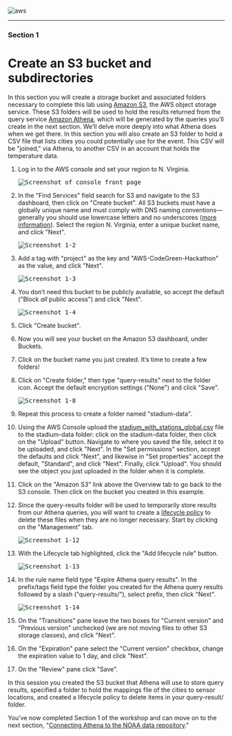 ![aws](images/aws_logo_100.png "AWS logo")

----

### Section 1

# Create an S3 bucket and subdirectories

In this section you will create a storage bucket and associated folders necessary to complete this lab using [Amazon S3](https://aws.amazon.com/s3/getting-started/), the AWS object storage service. These S3 folders will be used to hold the results returned from the query service [Amazon Athena](https://aws.amazon.com/athena/), which will be generated by the queries you’ll create in the next section. We’ll delve more deeply into what Athena does when we get there. In this section you will also create an S3 folder to hold a CSV file that lists cities you could potentially use for the event. This CSV will be "joined," via Athena, to another CSV in an account that holds the temperature data.

1. Log in to the AWS console and set your region to N. Virginia.

    <kbd><img src="images/image1-1.png" alt="Screenshot of console front page" /></kbd>

1. In the "Find Services" field search for S3 and navigate to the S3 dashboard, then click on "Create bucket". All S3 buckets must have a globally unique name and must comply with DNS naming conventions—generally you should use lowercase letters and no underscores ([more information](https://docs.aws.amazon.com/AmazonS3/latest/dev/BucketRestrictions.html)). Select the region N. Virginia, enter a unique bucket name, and click "Next".

    <kbd><img src="images/image1-2.png" alt="Screenshot 1-2" /></kbd>
  
1. Add a tag with "project" as the key and "AWS-CodeGreen-Hackathon" as the value, and click "Next".

    <kbd><img src="images/image1-3.png" alt="Screenshot 1-3" /></kbd>

1. You don’t need this bucket to be publicly available, so accept the default ("Block _all_ public access") and click "Next".

    <kbd><img src="images/image1-4.png" alt="Screenshot 1-4" /></kbd>

1. Click "Create bucket".

1. Now you will see your bucket on the Amazon S3 dashboard, under Buckets.

1. Click on the bucket name you just created. It’s time to create a few folders!

1. Click on "Create folder," then type "query-results" next to the folder icon. Accept the default encryption settings ("None") and click "Save".

    <kbd><img src="images/image1-8.png" alt="Screenshot 1-8" /></kbd>

1. Repeat this process to create a folder named "stadium-data".

1. Using the AWS Console upload the [stadium\_with\_stations\_global.csv](https://github.com/awslabs/amazon-asdi/blob/master/code-green/workshop/code/stadiums_with_stations_global.csv) file to the stadium-data folder: click on the stadium-data folder, then click on the "Upload" button. Navigate to where you saved the file, select it to be uploaded, and click "Next". In the "Set permissions" section, accept the defaults and click "Next", and likewise in "Set properties" accept the default, "Standard", and click "Next". Finally, click "Upload". You should see the object you just uploaded in the folder when it is complete.

1. Click on the "Amazon S3" link above the Overview tab to go back to the S3 console. Then click on the bucket you created in this example.

1. Since the query-results folder will be used to temporarily store results from our Athena queries, you will want to create a [lifecycle policy](https://docs.aws.amazon.com/AmazonS3/latest/dev/object-lifecycle-mgmt.html) to delete these files when they are no longer necessary. Start by clicking on the "Management" tab.

    <kbd><img src="images/image1-12.png" alt="Screenshot 1-12" /></kbd>

1. With the Lifecycle tab highlighted, click the "Add lifecycle rule" button.

    <kbd><img src="images/image1-13.png" alt="Screenshot 1-13" /></kbd>

1. In the rule name field type "Expire Athena query results". In the prefix/tags field type the folder you created for the Athena query results followed by a slash ("query-results/"), select prefix, then click "Next".

    <kbd><img src="images/image1-14.png" alt="Screenshot 1-14" /></kbd>

1. On the "Transitions" pane leave the two boxes for "Current version" and "Previous version" unchecked (we are not moving files to other S3 storage classes), and click "Next".

1. On the "Expiration" pane select the "Current version" checkbox, change the expiration value to 1 day, and click "Next".

1. On the "Review" pane click "Save".

In this session you created the S3 bucket that Athena will use to store query results, specified a folder to hold the mappings file of the cities to sensor locations, and created a lifecycle policy to delete items in your query-result/ folder.

You’ve now completed Section 1 of the workshop and can move on to the next section, "[Connecting Athena to the NOAA data repository](https://github.com/awslabs/amazon-asdi/blob/master/code-green/workshop/sections/section-2-athena.md)."